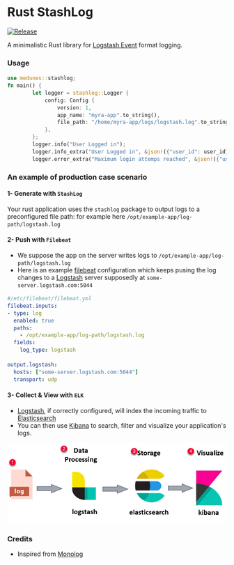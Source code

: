 # Rust StashLog

[![Release](https://github.com/MedUnes/stashlog/actions/workflows/publish.yml/badge.svg)](https://github.com/MedUnes/stashlog/actions/workflows/publish.yml)

 A minimalistic Rust library for [Logstash Event](https://github.com/elastic/logstash/blob/main/logstash-core/src/main/java/org/logstash/Event.java) format logging.

### Usage

```rust
use medunes::stashlog;
fn main() {
        let logger = stashlog::Logger {
            config: Config {
                version: 1,
                app_name: "myra-app".to_string(),
                file_path: "/home/myra-app/logs/logstash.log".to_string(),
            },
        };
        logger.info("User Logged in");
        logger.info_extra("User Logged in", &json!({"user_id": user_id}).to_string());
        logger.error_extra("Maximum login attemps reached", &json!({"user_id": user_id}).to_string());
```


### An example of production case scenario

#### 1- Generate with `StashLog`

Your rust application uses the `stashlog` package to output logs to a preconfigured file path: for example here ```/opt/example-app/log-path/logstash.log```

#### 2- Push with ```Filebeat```

* We suppose the app on the server writes logs to ```/opt/example-app/log-path/logstash.log```
* Here is an example [filebeat](https://www.elastic.co/guide/en/beats/filebeat/current/filebeat-overview.html) configuration which keeps pusing the log changes to a [Logstash](https://www.elastic.co/logstash) server supposedly at ```some-server.logstash.com:5044```

```yaml
#/etc/filebeat/filebeat.yml
filebeat.inputs:
- type: log
  enabled: true
  paths:
    - /opt/example-app/log-path/logstash.log
  fields:
    log_type: logstash

output.logstash:
  hosts: ["some-server.logstash.com:5044"]
  transport: udp
```

#### 3- Collect & View with ```ELK```

* [Logstash](https://www.elastic.co/logstash), if correctly configured, will index the incoming traffic to  [Elasticsearch](https://www.elastic.co/elasticsearch)
* You can then use [Kibana](https://www.elastic.co/kibana) to search, filter and visualize your application's logs.

![ELK Logging Stack](elk.webp)

### Credits

* Inspired from [Monolog](https://github.com/Seldaek/monolog/blob/main/src/Monolog/Formatter/LogstashFormatter.php)
